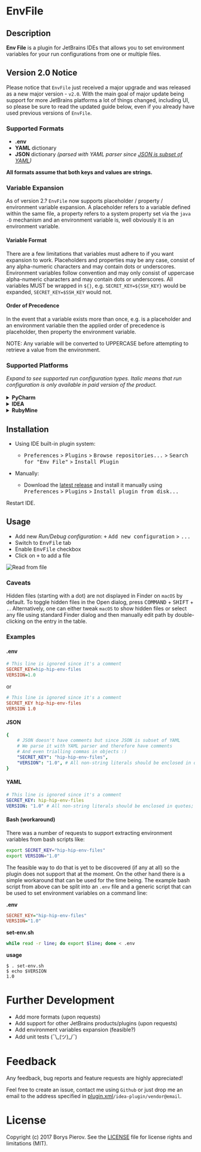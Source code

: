 # EnvFile

## Description

**Env File** is a plugin for JetBrains IDEs that allows you to set environment variables for your run configurations 
from one or multiple files.

## Version 2.0 Notice

Please notice that `EnvFile` just received a major upgrade and was released as a new major version - `v2.0`.
With the main goal of major update being support for more JetBrains platforms a lot of things changed, including UI,
so please be sure to read the updated guide below, even if you already have used previous versions of `EnvFile`.

### Supported Formats

- **.env**
- **YAML** dictionary
- **JSON** dictionary *(parsed with YAML parser since [JSON is subset of YAML][json-is-yaml])*

**All formats assume that both keys and values are strings.**

### Variable Expansion

As of version 2.? `EnvFile` now supports placeholder / property / environment variable expansion. A placeholder
refers to a variable defined within the same file, a property refers to a system property set via the `java -D`
mechanism and an environment variable is, well obviously it is an environment variable. 

#### Variable Format

There are a few limitations that variables must adhere to if you want expansion to work. Placeholders and properties
may be any case, consist of any alpha-numeric characters and may contain dots or underscores. Environment variables
follow convention and may only consist of uppercase alpha-numeric characters and may contain dots or underscores. All
variables MUST be wrapped in `${}`, e.g. `SECRET_KEY=${SSH_KEY}` would be expanded, `SECRET_KEY=$SSH_KEY` would not.

#### Order of Precedence

In the event that a variable exists more than once, e.g. is a placeholder and an environment variable then the
applied order of precedence is placeholder, then property the environment variable.

NOTE: Any variable will be converted to UPPERCASE before attempting to retrieve a value from the environment.

### Supported Platforms

<em>
Expand to see supported run configuration types. Italic means that run configuration is only available in paid
version of the product.
</em>
<br/>
<br/>
<details>
    <summary><strong>PyCharm</strong></summary>
    <ul>
        <li><em>App Engine server</em></li>
        <li><em>Behave</em></li>
        <li><em>Django server</em></li>
        <li><em>Django tests</em></li>
        <li>Lettuce</li>
        <li>Pyramid server</li>
        <li>Python</li>
        <li>
            Python docs
            <ul>
                <li>Docutils task</li>
                <li>Sphinx task</li>
            </ul>
        </li>
        <li>
            Python test
            <ul>
                <li>Unittests</li>
                <li>Doctests</li>
                <li>Nosetests</li>
                <li>py.test</li>
                <li>Attests</li>
            </ul>
        </li>        
        <li>Tox</li>
    </ul>
</details>

<details>
    <summary><strong>IDEA</strong></summary>
    <ul>
        <li>Application</li>
        <li><em>Arquillian JUnit</em></li>
        <li><em>Arquillian TestNG</em></li>
        <li><em>CloudBees Server</em></li>
        <li><em>Cucumber Java</em></li>
        <li><em>GWT Configuration</em></li>
        <li>
            <em>Geronimo Server</em>
            <ul>
                <li><em>Local</em></li>
                <li><em>Remote</em></li>
            </ul>
        </li>
        <li>
            <em>GlassFish Server</em>
            <ul>
                <li><em>Local</em></li>
                <li><em>Remote</em></li>
            </ul>
        </li>        
        <li><em>Google AppEngine Dev Server</em></li>
        <li><em>Grails</em></li>
        <li>JAR Application</li>
        <li>
            <em>JBoss Server</em>
            <ul>
                <li><em>Local</em></li>
                <li><em>Remote</em></li>
            </ul>
        </li>
        <li>
            <em>JSR45 Compatible Server</em>
            <ul>
                <li><em>Local</em></li>
                <li><em>Remote</em></li>
            </ul>
        </li>
        <li>
            <em>Jetty Server</em>
            <ul>
                <li><em>Local</em></li>
                <li><em>Remote</em></li>
            </ul>
        </li>
        <li>JUnit</li>
        <li>Kotlin</li>
        <li>Kotlin script</li>
        <li>
            <em>Resin</em>
            <ul>
                <li><em>Local</em></li>
                <li><em>Remote</em></li>
            </ul>
        </li>
        <li><em>Spring Boot</em></li>
        <li>
            <em>Spring dmServer</em>
            <ul>
                <li><em>Spring dmServer (Local)</em></li>
                <li><em>Spring dmServer (Remote)</em></li>
            </ul>
        </li>
        <li>TestNG</li>
        <li>
            <em>TomEE Server</em>
            <ul>
                <li><em>Local</em></li>
                <li><em>Remote</em></li>
            </ul>
        </li>
        <li>
            <em>TomCat Server</em>
            <ul>
                <li><em>Local</em></li>
                <li><em>Remote</em></li>
            </ul>
        </li>
        <li>
            <em>WebLogic Server</em>
            <ul>
                <li><em>Local</em></li>
                <li><em>Remote</em></li>
            </ul>
        </li>
        <li>
            <em>WebSphere Server</em>
            <ul>
                <li><em>Local</em></li>
                <li><em>Remote</em></li>
            </ul>
        </li>
    </ul>
</details>
  
<details>
    <summary><strong>RubyMine</strong></summary>
        <ul>
            <li>Capistrano</li>
            <li>Cucumber</li>
            <li>Gem Command</li>
            <li>IRB Console</li>
            <li>RSpec</li>
            <li>Rack</li>
            <li>Rails</li>
            <li>Rake</li>
            <li>Ruby</li>
            <li>Spork DRb</li>
            <li>Test::Unit/Shoulda/Minitest</li>
            <li>Zeus Server</li>  
        </ul>
</details>

## Installation

- Using IDE built-in plugin system:
  - <kbd>Preferences</kbd> > <kbd>Plugins</kbd> > <kbd>Browse repositories...</kbd> > <kbd>Search for "Env File"</kbd> > <kbd>Install Plugin</kbd>
  
- Manually:
  - Download the [latest release][latest-release] and install it manually using <kbd>Preferences</kbd> > 
  <kbd>Plugins</kbd> > <kbd>Install plugin from disk...</kbd>
  
Restart IDE.

## Usage

- Add new *Run/Debug configuration*: <kbd>+</kbd> <kbd>Add new configuration</kbd> > <kbd>...</kbd>
- Switch to <kbd>EnvFile</kbd> tab
- Enable <kbd>EnvFile</kbd> checkbox
- Click on <kbd>+</kbd> to add a file

![Read from file](./resources/example.png)

### Caveats

Hidden files (starting with a dot) are not displayed in Finder on `macOS` by default. To toggle
hidden files in the Open dialog, press <kbd>COMMAND</kbd> + <kbd>SHIFT</kbd> + <kbd>.</kbd>.
Alternatively, one can either tweak `macOS` to show hidden files or select any file using
standard Finder dialog and then manually edit path by double-clicking on the entry in the table.

### Examples

#### .env

```ini
# This line is ignored since it's a comment
SECRET_KEY=hip-hip-env-files
VERSION=1.0
```

or 

```ini
# This line is ignored since it's a comment
SECRET_KEY hip-hip-env-files
VERSION 1.0
```

#### JSON

```yaml
{
    # JSON doesn't have comments but since JSON is subset of YAML
    # We parse it with YAML parser and therefore have comments
    # And even trialling commas in objects :)
    "SECRET_KEY": "hip-hip-env-files",
    "VERSION": "1.0", # All non-string literals should be enclosed in quotes; btw this is ignored too
}
```
    
#### YAML

```yaml
# This line is ignored since it's a comment
SECRET_KEY: hip-hip-env-files
VERSION: "1.0" # All non-string literals should be enclosed in quotes; btw this is ignored too 
```

#### Bash (workaround)

There was a number of requests to support extracting environment variables from bash scripts like:
 
```bash
export SECRET_KEY="hip-hip-env-files"
export VERSION="1.0"
```

The feasible way to do that is yet to be discovered (if any at all) so the plugin does not support that at the moment.
On the other hand there is a simple workaround that can be used for the time being. The example bash script from above
can be split into an `.env` file and a generic script that can be used to set environment variables on a command line:

**.env**
```ini
SECRET_KEY="hip-hip-env-files"
VERSION="1.0"
```

**set-env.sh**
```bash
while read -r line; do export $line; done < .env
```
**usage**
```
$ . set-env.sh
$ echo $VERSION
1.0
```

# Further Development

- Add more formats (upon requests)
- Add support for other JetBrains products/plugins (upon requests)
- Add environment variables expansion (feasible?)
- Add unit tests (¯\\\_(ツ)_/¯)

# Feedback

Any feedback, bug reports and feature requests are highly appreciated!

Feel free to create an issue, contact me using `Github` or just drop me an email to the address specified in 
[plugin.xml](./META-INF/plugin.xml)`/idea-plugin/vendor@email`. 

# License

Copyright (c) 2017 Borys Pierov. See the [LICENSE](./LICENSE) file for license rights and limitations (MIT).

[json-is-yaml]:           https://en.wikipedia.org/wiki/YAML#JSON
[latest-release]:         https://github.com/Ashald/EnvFile/releases/latest
